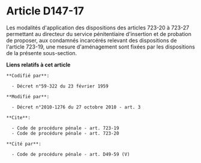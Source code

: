 # Article D147-17

Les modalités d'application des dispositions des articles 723-20 à 723-27 permettant au directeur du service pénitentiaire
d'insertion et de probation de proposer, aux condamnés incarcérés relevant des dispositions de l'article 723-19, une mesure
d'aménagement sont fixées par les dispositions de la présente sous-section.

**Liens relatifs à cet article**

	**Codifié par**:

	  - Décret n°59-322 du 23 février 1959

	**Modifié par**:

	  - Décret n°2010-1276 du 27 octobre 2010 - art. 3

	**Cite**:

	  - Code de procédure pénale - art. 723-19
	  - Code de procédure pénale - art. 723-20

	**Cité par**:

	  - Code de procédure pénale - art. D49-59 (V)
